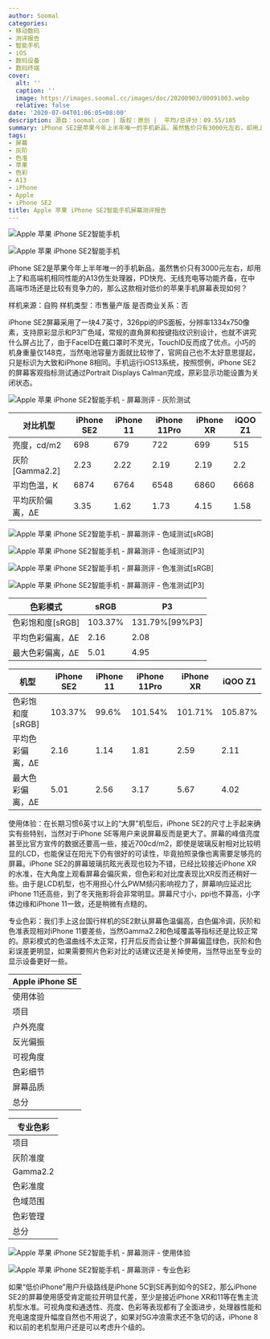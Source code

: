 ```yaml
---
author: Soomal
categories:
- 移动数码
- 测评报告
- 智能手机
- iOS
- 数码设备
- 数码终端
cover:
  alt: ''
  caption: ''
  image: https://images.soomal.cc/images/doc/20200903/00091003.webp
  relative: false
date: '2020-07-04T01:06:05+08:00'
description: 源自：soomal.com | 版权：原创 |  平均/总评分：09.55/105
summary: iPhone SE2是苹果今年上半年唯一的手机新品，虽然售价只有3000元左右，却用上了和高端机相同性能的A13仿生处理器，PD快充、无线充电等功能齐备，在中高端市场还是比较有竞争力的，那么这款低价苹果手机的屏幕表现如何？
tags:
- 屏幕
- 灰阶
- 色准
- 苹果
- 色彩
- A13
- iPhone
- Apple
- iPhone SE2
title: Apple 苹果 iPhone SE2智能手机屏幕测评报告
---
```


![Apple 苹果 iPhone SE2智能手机](https://images.soomal.cc/images/doc/20200702/00089876_01.webp)



![Apple 苹果 iPhone SE2智能手机](https://images.soomal.cc/images/doc/20200702/00089880_01.webp)



iPhone SE2是苹果今年上半年唯一的手机新品，虽然售价只有3000元左右，却用上了和高端机相同性能的A13仿生处理器，PD快充、无线充电等功能齐备，在中高端市场还是比较有竞争力的，那么这款相对低价的苹果手机屏幕表现如何？



样机来源：自购
样机类型：市售量产版
是否商业关系：否



iPhone SE2屏幕采用了一块4.7英寸，326ppi的IPS面板，分辨率1334x750像素，支持原彩显示和P3广色域，常规的直角屏和按键指纹识别设计，也就不讲究什么屏占比了，由于FaceID在戴口罩时不灵光，TouchID反而成了优点。小巧的机身重量仅148克，当然电池容量方面就比较惨了，官网自己也不太好意思提起，只是标识为大致和iPhone 8相同。手机运行iOS13系统，按照惯例，iPhone SE2的屏幕客观指标测试通过Portrait Displays Calman完成，原彩显示功能设置为关闭状态。



![Apple 苹果 iPhone SE2智能手机 - 屏幕测评 - 灰阶测试](https://images.soomal.cc/images/doc/20200704/00089926.webp)



| 对比机型 | iPhone SE2 | iPhone 11 | iPhone 11Pro | iPhone XR | iQOO Z1 |
| --- | --- | --- | --- | --- | --- |
| 亮度，cd/m2 | 698 | 679 | 722 | 699 | 515 |
| 灰阶[Gamma2.2] | 2.23 | 2.22 | 2.19 | 2.19 | 2.2 |
| 平均色温，K | 6874 | 6764 | 6548 | 6860 | 6668 |
| 平均灰阶偏离，ΔE | 3.35 | 1.62 | 1.73 | 4.15 | 1.58 |



![Apple 苹果 iPhone SE2智能手机 - 屏幕测评 - 色域测试[sRGB]](https://images.soomal.cc/images/doc/20200704/00089927_01.webp)



![Apple 苹果 iPhone SE2智能手机 - 屏幕测评 - 色域测试[P3]](https://images.soomal.cc/images/doc/20200704/00089928_01.webp)



![Apple 苹果 iPhone SE2智能手机 - 屏幕测评 - 色准测试[sRGB]](https://images.soomal.cc/images/doc/20200704/00089929_01.webp)



![Apple 苹果 iPhone SE2智能手机 - 屏幕测评 - 色准测试[P3]](https://images.soomal.cc/images/doc/20200704/00089930_01.webp)



| 色彩模式 | sRGB | P3 |
| --- | --- | --- |
| 色彩饱和度[sRGB] | 103.37% | 131.79%[99%P3] |
| 平均色彩偏离，ΔE | 2.16 | 2.08 |
| 最大色彩偏离，ΔE | 5.01 | 4.95 |



| 机型 | iPhone SE2 | iPhone 11 | iPhone 11Pro | iPhone XR | iQOO Z1 |
| --- | --- | --- | --- | --- | --- |
| 色彩饱和度[sRGB] | 103.37% | 99.6% | 101.54% | 101.71% | 105.87% |
| 平均色彩偏离，ΔE | 2.16 | 1.14 | 1.81 | 2.59 | 2.11 |
| 最大色彩偏离，ΔE | 5.01 | 2.56 | 3.17 | 5.67 | 4.02 |



使用体验：在长期习惯6英寸以上的“大屏”机型后，iPhone SE2的尺寸上手起来确实有些特别，当然对于iPhone SE等用户来说屏幕反而是更大了。屏幕的峰值亮度甚至比官方宣传的数据还要高一些，接近700cd/m2，即使是玻璃反射相对比较明显的LCD，也能保证在阳光下仍有很好的可读性，毕竟拍照录像也离需要足够亮的屏幕。iPhone SE2的屏幕玻璃抗眩光表现也较为不错，已经比较接近iPhone XR的水准，在大角度上观看屏幕会偏灰紫，但色彩和对比度表现比XR反而还稍好一些。由于是LCD机型，也不用担心什么PWM频闪影响视力了，屏幕响应延迟比iPhone 11还高些，到了冬天拖影将会非常明显。屏幕尺寸小，ppi也不算高，小字体边缘和iPhone 11一致，还是稍微有点糙的。



专业色彩：我们手上这台国行样机的SE2默认屏幕色温偏高，白色偏冷调，灰阶和色准表现相对iPhone 11要差些，当然Gamma2.2和色域覆盖等指标还是比较正常的。原彩模式的色温曲线不太正常，打开后反而会让整个屏幕偏蓝绿色，灰阶和色彩误差更明显，如果需要照片色彩对比的话建议还是关掉使用，当然导出至专业的显示设备更好一些。



| Apple iPhone SE |
| --- |
| 使用体验 |
| 项目 | 表现 | 得分 |
| 户外亮度 | 最高亮度698cd/m2，户外可视性优秀 | 14 |
| 反光偏振 | 有一定程度反光，抗眩光好 | 9 |
| 可视角度 | 对比度和亮度下降，屏幕偏蓝紫，仍保持可读性 | 7 |
| 色彩细节 | 色彩鲜艳明快 | 9 |
| 屏幕品质 | 无明显屏闪，拖影明显，灰阶差<2 | 9 |
| 总分 |  | 48 |



| 专业色彩 |
| --- |
| 项目 | 成绩 | 得分 |
| 灰阶准度 | ΔE3.35 | 5 |
| Gamma2.2 | 2.23 | 10 |
| 色彩准度 | 平均ΔE2.16，最大ΔE5.01 | 9 |
| 色域范围 | 103.37% | 10 |
| 色彩管理 | 系统支持icc自动转换，支持P3广色域 | 10 |
| 总分 |  | 44 |



![Apple 苹果 iPhone SE2智能手机 - 屏幕测评 - 使用体验](https://images.soomal.cc/images/doc/20200704/00089931_01.webp)



![Apple 苹果 iPhone SE2智能手机 - 屏幕测评 - 专业色彩](https://images.soomal.cc/images/doc/20200704/00089932_01.webp)



如果“低价iPhone”用户升级路线是iPhone 5C到SE再到如今的SE2，那么iPhone SE2的屏幕使用感受肯定能拉开明显代差，至少是接近iPhone XR和11等在售主流机型水准。可视角度和通透性、亮度、色彩等表现都有了全面进步，处理器性能和充电速度提升幅度自然也不用说了，如果对5G冲浪需求还不急切的话，iPhone 8和以前的老机型用户还是可以考虑升个级的。
